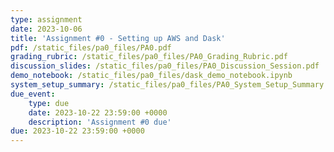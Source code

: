 ```yaml
---
type: assignment
date: 2023-10-06
title: 'Assignment #0 - Setting up AWS and Dask'
pdf: /static_files/pa0_files/PA0.pdf
grading_rubric: /static_files/pa0_files/PA0_Grading_Rubric.pdf
discussion_slides: /static_files/pa0_files/PA0_Discussion_Session.pdf
demo_notebook: /static_files/pa0_files/dask_demo_notebook.ipynb
system_setup_summary: /static_files/pa0_files/PA0_System_Setup_Summary.pdf
due_event: 
    type: due
    date: 2023-10-22 23:59:00 +0000
    description: 'Assignment #0 due'
due: 2023-10-22 23:59:00 +0000
---
```

